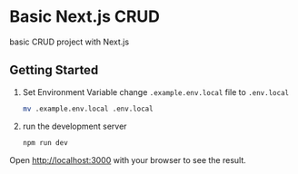 # Basic Next.js CRUD

basic CRUD project with Next.js

## Getting Started

1. Set Environment Variable
   change `.example.env.local` file to `.env.local`
   ```bash
   mv .example.env.local .env.local
   ```

2. run the development server
   ```bash
   npm run dev
   ```

Open [http://localhost:3000](http://localhost:3000) with your browser to see the result.
